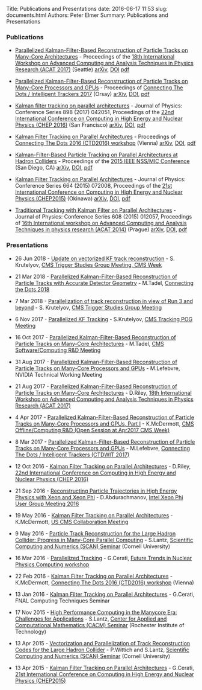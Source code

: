 Title: Publications and Presentations
date: 2016-06-17 11:53
slug: documents.html
Authors: Peter Elmer
Summary: Publications and Presentations

### Publications

  * [Parallelized Kalman-Filter-Based Reconstruction of Particle Tracks on Many-Core Architectures](http://iopscience.iop.org/article/10.1088/1742-6596/1085/4/042016) - Proceedings of the [18th International Workshop on Advanced Computing and Analysis Techniques in Physics Research (ACAT 2017)](https://indico.cern.ch/event/567550/) (Seattle) [arXiv](http://arxiv.org/abs/1711.06571), [DOI](https://doi.org/10.1088/1742-6596/1085/4/042016) [pdf](http://iopscience.iop.org/article/10.1088/1742-6596/1085/4/042016/pdf)

  * [Parallelized Kalman-Filter-Based Reconstruction of Particle Tracks on Many-Core Processors and GPUs](http://www.epj-conferences.org/articles/epjconf/abs/2017/19/epjconf_ctdw2017_00006) - Proceedings of [Connecting The Dots / Intelligent Trackers 2017](https://indico.cern.ch/event/577003/) (Orsay) [arXiv](http://arxiv.org/abs/1705.02876), [DOI](http://doi.org/10.1051/epjconf/201715000006), [pdf](http://www.epj-conferences.org/articles/epjconf/pdf/2017/19/epjconf_ctdw2017_00006.pdf)

  * [Kalman filter tracking on parallel architectures](http://iopscience.iop.org/article/10.1088/1742-6596/898/4/042051) - Journal of Physics: Conference Series 898 (2017) 042051, Proceedings of the [22nd International Conference on Computing in High Energy and Nuclear Physics (CHEP 2016)](http://chep2016.org/) (San Francisco) [arXiv](http://arxiv.org/abs/1702.06359), [DOI](http://dx.doi.org/10.1088/1742-6596/898/4/042051), [pdf](http://iopscience.iop.org/article/10.1088/1742-6596/898/4/042051/pdf) 

  * [Kalman Filter Tracking on Parallel Architectures](http://www.epj-conferences.org/articles/epjconf/abs/2016/22/epjconf_dots2016_00010) - Proceedings of [Connecting The Dots 2016 (CTD2016) workshop](https://indico.hephy.oeaw.ac.at/event/86/overview) (Vienna) [arXiv](http://arxiv.org/abs/1605.05508), [DOI](http://dx.doi.org/10.1051/epjconf/201612700010), [pdf](http://www.epj-conferences.org/articles/epjconf/pdf/2016/22/epjconf_dots2016_00010.pdf)

  * [Kalman-Filter-Based Particle Tracking on Parallel Architectures at Hadron Colliders](http://ieeexplore.ieee.org/document/7581932/) - Proceedings of the [2015 IEEE NSS/MIC Conference](http://www.nss-mic.org/2015/public/welcome.asp) (San Diego, CA) [arXiv](http://arxiv.org/abs/1601.08245), [DOI](http://doi.org/10.1109/NSSMIC.2015.7581932), [pdf](http://ieeexplore.ieee.org/iel7/7572833/7581238/07581932.pdf)

  * [Kalman Filter Tracking on Parallel Architectures](http://iopscience.iop.org/article/10.1088/1742-6596/664/7/072008) - Journal of Physics: Conference Series 664 (2015) 072008, Proceedings of the [21st International Conference on Computing in High Energy and Nuclear Physics (CHEP2015)](http://chep2015.kek.jp/programs.html) (Okinawa) [arXiv](http://arxiv.org/abs/1505.04540), [DOI](http://dx.doi.org/10.1088/1742-6596/664/7/072008), [pdf](http://iopscience.iop.org/article/10.1088/1742-6596/664/7/072008/pdf)

  * [Traditional Tracking with Kalman Filter on Parallel Architectures](http://iopscience.iop.org/article/10.1088/1742-6596/608/1/012057) - Journal of Physics: Conference Series 608 (2015) 012057, Proceedings of [16th International workshop on Advanced Computing and Analysis Techniques in physics research (ACAT 2014)](https://indico.cern.ch/event/258092/) (Prague) [arXiv](http://arxiv.org/abs/1409.8213), [DOI](http://dx.doi.org/10.1088/1742-6596/608/1/012057), [pdf](http://iopscience.iop.org/article/10.1088/1742-6596/608/1/012057/pdf)

### Presentations

  * 26 Jun 2018 - [Update on vectorized KF track reconstruction](https://indico.cern.ch/event/738198/contributions/3046212/attachments/1674985/2688802/mkFit_TSG_260618v1.pdf) - S. Krutelyov, [CMS Trigger Studies Group Meeting, CMS Week](https://indico.cern.ch/event/738198/)

  * 21 Mar 2018 - [Parallelized Kalman-Filter-Based Reconstruction of Particle Tracks with Accurate Detector Geometry](https://indico.cern.ch/event/658267/contributions/2813732/attachments/1621151/2579355/Tadel-PKF-FullGeom-Ctd2018.pdf) - M.Tadel, [Connecting the Dots 2018](https://indico.cern.ch/event/658267/)

  * 7 Mar 2018 - [Parallelization of track reconstruction in view of Run 3 and beyond](https://indico.cern.ch/event/710729/contributions/2920998/attachments/1612400/2561787/mkFit_TSG_070318.pdf) - S. Krutelyov, [CMS Trigger Studies Group Meeting](https://indico.cern.ch/event/710729/)

  * 6 Nov 2017 - [Parallelized KF Tracking](https://indico.cern.ch/event/675097/contributions/2762418/attachments/1552851/2440551/mkFit_TRKPOG_110617.pdf) - S.Krutelyov, [CMS Tracking POG Meeting](https://indico.cern.ch/event/675097/)

  * 16 Oct 2017 - [Parallelized Kalman-Filter-Based Reconstruction of Particle Tracks on Many-Core Architectures](https://indico.cern.ch/event/670408/contributions/2742244/attachments/1533333/2417150/PKF-CmsRD-2017-10-16.pdf) - M.Tadel, [CMS Software/Computing R&D Meeting](https://indico.cern.ch/event/670408/)

  * 31 Aug 2017 - [Parallelized Kalman-Filter-Based Reconstruction of Particle Tracks on Many-Core Processors and GPUs](http://trackreco.github.io/downloads/20170829_kf_reco_nvidia.pptx) - M.Lefebvre, NVIDIA Technical Working Meeting

  * 21 Aug 2017 - [Parallelized Kalman-Filter-Based Reconstruction of Particle Tracks on Many-Core Architectures](https://indico.cern.ch/event/567550/contributions/2629722/attachments/1510614/2355643/KalmanManyCore.pdf) - D.Riley, [18th International Workshop on Advanced Computing and Analysis Techniques in Physics Research (ACAT 2017)](http://chep2016.org)

  * 4 Apr 2017 - [Parallelized Kalman-Filter-Based Reconstruction of Particle Tracks on Many-Core Processors and GPUs, Part I](https://indico.cern.ch/event/627874/contributions/2535873/attachments/1439210/2214757/mictrack_cmsweek_040417.pdf) - K.McDermott, [CMS Offline/Computing R&D (Open Session at Apr2017 CMS Week)](https://indico.cern.ch/event/627874/)

  * 8 Mar 2017 - [Parallelized Kalman-Filter-Based Reconstruction of Particle Tracks on Many-Core Processors and GPUs](https://indico.cern.ch/event/577003/contributions/2445865/attachments/1424014/2183659/CtD2017_lefebvre.pdf) - M.Lefebvre, [Connecting The Dots / Intelligent Trackers (CTDWIT 2017)](https://indico.cern.ch/event/577003/)

  * 12 Oct 2016 - [Kalman Filter Tracking on Parallel Architectures](https://indico.cern.ch/event/505613/contributions/2254599/attachments/1347645/2043445/Oral-115-v8.pdf) - D.Riley, [22nd International Conference on Computing in High Energy and Nuclear Physics (CHEP 2016)](http://chep2016.org)

  * 21 Sep 2016 - [Reconstructing Particle Trajectories in High Energy Physics with Xeon and Xeon Phi](https://anl.app.box.com/v/IXPUG2016-presentation-43) - D.Abdurachmanov, [Intel Xeon Phi User Group Meeting 2016](https://www.ixpug.org/events/ixpug-2016)

  * 19 May 2016 - [Kalman Filter Tracking on Parallel Architectures](https://indico.cern.ch/event/506353/contributions/2150036/attachments/1276116/1893325/uscms2016_mcdermott_kf-par-arch.pdf) - K.McDermott, [US CMS Collaboration Meeting](https://indico.cern.ch/event/506353/)

  * 9 May 2016 - [Particle Track Reconstruction for the Large Hadron Collider: Progress in Many-Core Parallel Computing](https://www.cac.cornell.edu/Education/PtcleTrackRecoLHC.pdf) - S.Lantz, [Scientific Computing and Numerics (SCAN) Seminar](http://www.math.cornell.edu/~scan/index-s16.html) (Cornell University)

  * 16 Mar 2016 - [Parallelized Tracking](https://www.jlab.org/conferences/trends2016/talks/cerati.pdf) - G.Cerati, [Future Trends in Nuclear Physics Computing workshop](https://www.jlab.org/conferences/trends2016/) 

  * 22 Feb 2016 - [Kalman Filter Tracking on Parallel Architectures](https://indico.hephy.oeaw.ac.at/event/86/session/0/contribution/12/material/slides/0.pdf) - K.McDermott, [Connecting The Dots 2016 (CTD2016) workshop](https://indico.hephy.oeaw.ac.at/event/86/overview) (Vienna)

  * 13 Jan 2016 - [Kalman Filter Tracking on Parallel Architectures](http://cd-docdb.fnal.gov/cgi-bin/RetrieveFile?docid=5676&filename=fnal-2016-01-13-trk-mic.pdf&version=1) - G.Cerati, FNAL Computing Techniques Seminar

  * 17 Nov 2015 - [High Performance Computing in the Manycore Era: Challenges for Applications](https://www.cac.cornell.edu/Education/HPCinManycoreEra.pdf) - S.Lantz, [Center for Applied and Computational Mathematics (CACM) Seminar](https://www.rit.edu/science/cacm-lantz) (Rochester Institute of Technology)

  * 13 Apr 2015 - [Vectorization and Parallelization of Track Reconstruction Codes for the Large Hadron Collider](https://dl.dropboxusercontent.com/u/6986386/SCAN_seminar_combined.pdf) - P.Wittich and S.Lantz, [Scientific Computing and Numerics (SCAN) Seminar](http://www.math.cornell.edu/~scan/index-s15.html) (Cornell University)

  * 13 Apr 2015 - [Kalman Filter Tracking on Parallel Architectures](https://indico.cern.ch/event/304944/contributions/1672573/attachments/578772/796953/mictrk-cerati-CHEP2015.pdf) - G.Cerati, [21st International Conference on Computing in High Energy and Nuclear Physics (CHEP2015)](https://indico.cern.ch/event/304944/overview)

